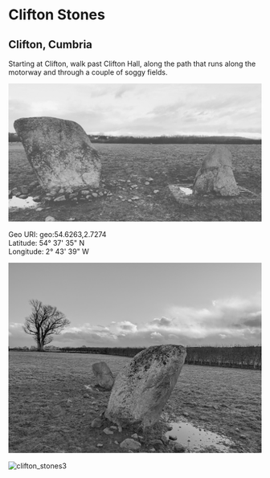 # Clifton Stones

## Clifton, Cumbria

Starting at Clifton, walk past Clifton Hall, along the path that runs along the motorway and through a couple of soggy fields.

![clifton_stones1](images/clifton_stones1.jpg)

Geo URI: geo:54.6263,2.7274  
Latitude: 54° 37' 35" N  
Longitude: 2° 43' 39" W  

![clifton_stones2](images/clifton_stones2.jpg)

![clifton_stones3](images/clifton_stones3.jpg)